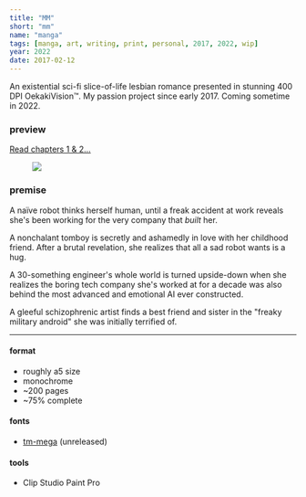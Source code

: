 ```yaml
---
title: "MM"
short: "mm"
name: "manga"
tags: [manga, art, writing, print, personal, 2017, 2022, wip]
year: 2022
date: 2017-02-12
---
```


<!-- #### A clueless android goes to work for the very company that built her. -->

An existential sci-fi slice-of-life lesbian romance presented in stunning 400 DPI OekakiVision™. My passion project since early 2017. Coming sometime in 2022.

### preview

<!-- [Read chapters 1 & 2...]({{site.baseurl}}/assets/pdf/MM-preview.pdf) -->

<a href="{{ site.baseurl }}/manga/mm-preview">Read chapters 1 & 2...</a>

<figure>
  <img src="{{ site.baseurl }}/assets/img/mm5.png">
</figure>

### premise

A naïve robot thinks herself human, until a freak accident at work reveals she's been working for the very company that *built* her.

A nonchalant tomboy is secretly and ashamedly in love with her childhood friend. After a brutal revelation, she realizes that all a sad robot wants is a hug.

A 30-something engineer's whole world is turned upside-down when she realizes the boring tech company she's worked at for a decade was also behind the most advanced and emotional AI ever constructed.

A gleeful schizophrenic artist finds a best friend and sister in the "freaky military android" she was initially terrified of.

* * *

#### format
- roughly a5 size
- monochrome
- \~200 pages
- \~75% complete

#### fonts
- [tm-mega](/work/type/#tm-mega) (unreleased)

#### tools
- Clip Studio Paint Pro